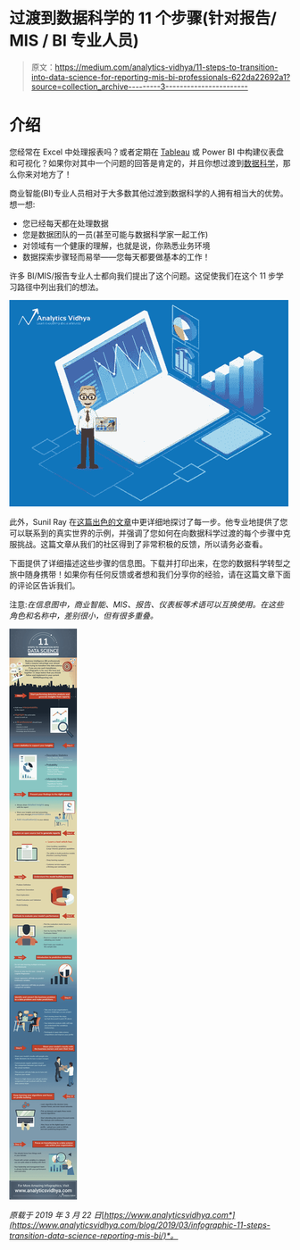 # 过渡到数据科学的 11 个步骤(针对报告/ MIS / BI 专业人员)

> 原文：<https://medium.com/analytics-vidhya/11-steps-to-transition-into-data-science-for-reporting-mis-bi-professionals-622da22692a1?source=collection_archive---------3----------------------->

# 介绍

您经常在 Excel 中处理报表吗？或者定期在 [Tableau](https://courses.analyticsvidhya.com/courses/tableau-visual-best-practices-go-from-good-to-great?utm_source=blog&utm_medium=infographic-11-steps-article) 或 Power BI 中构建仪表盘和可视化？如果你对其中一个问题的回答是肯定的，并且你想过渡到[数据科学](https://courses.analyticsvidhya.com/courses/introduction-to-data-science-2?utm_source=blog&utm_medium=infographic-11-steps-article)，那么你来对地方了！

商业智能(BI)专业人员相对于大多数其他过渡到数据科学的人拥有相当大的优势。想一想:

*   您已经每天都在处理数据
*   您是数据团队的一员(甚至可能与数据科学家一起工作)
*   对领域有一个健康的理解，也就是说，你熟悉业务环境
*   数据探索步骤轻而易举——您每天都要做基本的工作！

许多 BI/MIS/报告专业人士都向我们提出了这个问题。这促使我们在这个 11 步学习路径中列出我们的想法。

![](img/249b4b642e630a7d88f44c608d2bf0a5.png)

此外，Sunil Ray 在[这篇出色的文章](https://www.analyticsvidhya.com/blog/2019/03/11-steps-data-science-role-reporting-mis-bi-professionals/?utm_source=blog&utm_medium=infographic-11-steps-article)中更详细地探讨了每一步。他专业地提供了您可以联系到的真实世界的示例，并强调了您如何在向数据科学过渡的每个步骤中克服挑战。这篇文章从我们的社区得到了非常积极的反馈，所以请务必查看。

下面提供了详细描述这些步骤的信息图。下载并打印出来，在您的数据科学转型之旅中随身携带！如果你有任何反馈或者想和我们分享你的经验，请在这篇文章下面的评论区告诉我们。

注意:*在信息图中，商业智能、MIS、报告、仪表板等术语可以互换使用。在这些角色和名称中，差别很小，但有很多重叠。*

![](img/d42659d3d312287d0ec604abd37b7bc5.png)

*原载于 2019 年 3 月 22 日*[*https://www.analyticsvidhya.com*](https://www.analyticsvidhya.com/blog/2019/03/infographic-11-steps-transition-data-science-reporting-mis-bi/)*。*